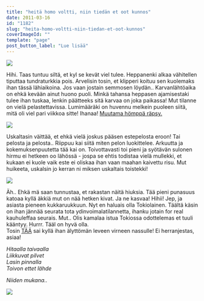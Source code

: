 ```yaml
---
title: "heitä homo voltti, niin tiedän et oot kunnos"
date: 2011-03-16
id: "1182"
slug: "heita-homo-voltti-niin-tiedan-et-oot-kunnos"
coverImageId: ""
template: "page"
post_button_label: "Lue lisää"
---
```


[![](/images/nimet%25C3%25B6n17.jpg)](https://lh3.googleusercontent.com/-6LmlEpNLmTI/TYD3OOFy-OI/AAAAAAAAAEI/IbzuaMORYYs/s1600/nimet%25C3%25B6n17.jpg)

Hihi. Taas tuntuu siltä, et kyl se kevät viel tulee. Heppanenki alkaa vähitellen tiputtaa tundraturkkia pois. Arvelisin tosin, et klipperi koituu sen kuolemaks ihan tässä lähiaikoina. Jos vaan jostain semmosen löydän.. Karvanlähtöaika on ehkä kevään ainut huono puoli. Minkä tahansa heppasen ajamisestaki tulee ihan tuskaa, lenkin päätteeks sitä karvaa on joka paikassa! Mut tilanne on vielä pelastettavissa. Lumimääräki on huvennu melkein puoleen siitä, mitä oli viel pari viikkoa sitte! Ihanaa! [Muutama hömppä räpsy.](http://maisaw.otukset.fi/kuvat/2011/Tallit+ja+hevoset/Dedicated+Kemp/16.3.2011/)

[![](/images/maijulta+567.jpg)](https://lh4.googleusercontent.com/-X6aWFjfTnIM/TYD3NHQTXHI/AAAAAAAAAEE/re14Mn4EVps/s1600/maijulta+567.jpg)

Uskaltasin väittää, et ehkä vielä joskus pääsen estepelosta eroon! Tai pelosta ja pelosta.. Riippuu kai siitä miten pelon luokittelee. Arkuutta ja kokemuksenpuutetta tää kai on. Toivottavasti toi pieni ja syötävän sulonen hirmu ei hetkeen oo lähössä - jospa se ehtis todistaa vielä mullekki, et kukaan ei kuole vaik este ei oliskaa ihan vaan maahan kaivettu risu. Mut huikeeta, uskalsin jo kerran ni miksen uskaltais toistekki!

[![](/images/IMG_0870.jpg)](https://lh4.googleusercontent.com/-NHsi_vPLJi8/TYD3KzQwHUI/AAAAAAAAAEA/CEXpyrLEo5A/s1600/IMG_0870.jpg)

Äh.. Ehkä mä saan tunnustaa, et rakastan näitä hiuksia. Tää pieni punasuus katoaa kyllä äkkiä mut on nää hetken kivat. Ja ne kasvaa! Hihii! Jep, ja asiasta pieneen kukkaruukkuun. Nyt en haluais olla Tokiolainen. Täältä käsin on ihan jännää seurata tota ydinvoimalatilannetta, ihanku jotain for real kauhuleffaa seurais. Mut.. Olis kamalaa istua Tokiossa odottelemas et tuuli kääntyy. Hurrr. Tääl on hyvä olla.  
Tosin [TÄÄ](http://enitenvituttaakaikki.blogspot.com/2011/03/ydinvoima-pitaa-kieltaa.html) sai kyllä ihan älyttömän leveen virneen nassulle! Ei herranjestas, asiaa!

_Hitaalla taivaalla_  
_Liikkuvat pilvet_  
_Lasin pinnalla_  
_Toivon ettet lähde_

_Niiden mukana.._

_[![](/images/nimet%25C3%25B6n18.jpg)](https://lh3.googleusercontent.com/-VvgOeBbyohY/TYD3PcY5HRI/AAAAAAAAAEM/mGrhVEufvFw/s1600/nimet%25C3%25B6n18.jpg)_
